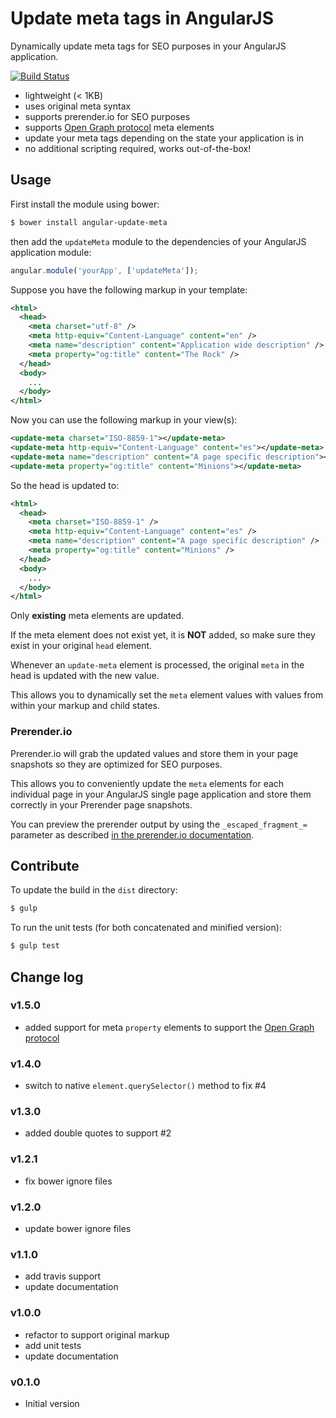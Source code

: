 # Update meta tags in AngularJS

Dynamically update meta tags for SEO purposes in your AngularJS application. 

[![Build Status](https://travis-ci.org/jvandemo/angular-update-meta.svg?branch=master)](https://travis-ci.org/jvandemo/angular-update-meta)

- lightweight (< 1KB)
- uses original meta syntax
- supports prerender.io for SEO purposes
- supports [Open Graph protocol](http://ogp.me/) meta elements
- update your meta tags depending on the state your application is in
- no additional scripting required, works out-of-the-box!

## Usage

First install the module using bower:
 
```bash
$ bower install angular-update-meta
```

then add the `updateMeta` module to the dependencies of your AngularJS application module:

```javascript
angular.module('yourApp', ['updateMeta']);
```

Suppose you have the following markup in your template:

```xml
<html>
  <head>
    <meta charset="utf-8" />
    <meta http-equiv="Content-Language" content="en" />
    <meta name="description" content="Application wide description" />
    <meta property="og:title" content="The Rock" />
  </head>
  <body>
    ...
  </body>
</html>
```

Now you can use the following markup in your view(s):
 
```xml
<update-meta charset="ISO-8859-1"></update-meta>
<update-meta http-equiv="Content-Language" content="es"></update-meta>
<update-meta name="description" content="A page specific description"></update-meta>
<update-meta property="og:title" content="Minions"></update-meta>
```

So the head is updated to:

```xml
<html>
  <head>
    <meta charset="ISO-8859-1" />
    <meta http-equiv="Content-Language" content="es" />
    <meta name="description" content="A page specific description" />
    <meta property="og:title" content="Minions" />
  </head>
  <body>
    ...
  </body>
</html>
```

Only **existing** meta elements are updated.

If the meta element does not exist yet, it is **NOT** added, so make sure they exist in your original `head` element.

Whenever an `update-meta` element is processed, the original `meta` in the head is updated with the new value.

This allows you to dynamically set the `meta` element values with values from within your markup and child states.

### Prerender.io

Prerender.io will grab the updated values and store them in your page snapshots so they are optimized for SEO purposes.

This allows you to conveniently update the `meta` elements for each individual page in your AngularJS single page application and store them correctly in your Prerender page snapshots.

You can preview the prerender output by using the `_escaped_fragment_=` parameter as described [in the prerender.io documentation](https://prerender.io/documentation).

## Contribute

To update the build in the `dist` directory:

```bash
$ gulp
```

To run the unit tests (for both concatenated and minified version):

```bash
$ gulp test
```

## Change log

### v1.5.0

- added support for meta `property` elements to support the [Open Graph protocol](http://ogp.me/)

### v1.4.0

- switch to native `element.querySelector()` method to fix #4

### v1.3.0

- added double quotes to support #2

### v1.2.1

- fix bower ignore files

### v1.2.0

- update bower ignore files

### v1.1.0

- add travis support
- update documentation

### v1.0.0

- refactor to support original markup
- add unit tests
- update documentation

### v0.1.0

- Initial version
